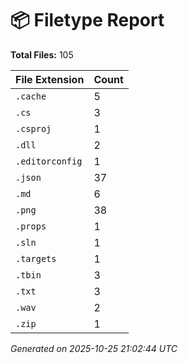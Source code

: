 # 📦 Filetype Report

**Total Files:** 105

| File Extension | Count |
|----------------|--------|
| `.cache` | 5 |
| `.cs` | 3 |
| `.csproj` | 1 |
| `.dll` | 2 |
| `.editorconfig` | 1 |
| `.json` | 37 |
| `.md` | 6 |
| `.png` | 38 |
| `.props` | 1 |
| `.sln` | 1 |
| `.targets` | 1 |
| `.tbin` | 3 |
| `.txt` | 3 |
| `.wav` | 2 |
| `.zip` | 1 |

_Generated on 2025-10-25 21:02:44 UTC_